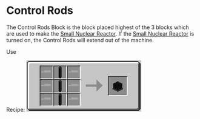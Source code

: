 Control Rods
============

The Control Rods Block is the block placed highest of the 3 blocks which are used to make the [Small Nuclear Reactor](small_reactor.md).
If the [Small Nuclear Reactor](small_reactor.md) is turned on, the Control Rods will extend out of the machine.

Use

Recipe:
![](../../../img/control_rods.png)